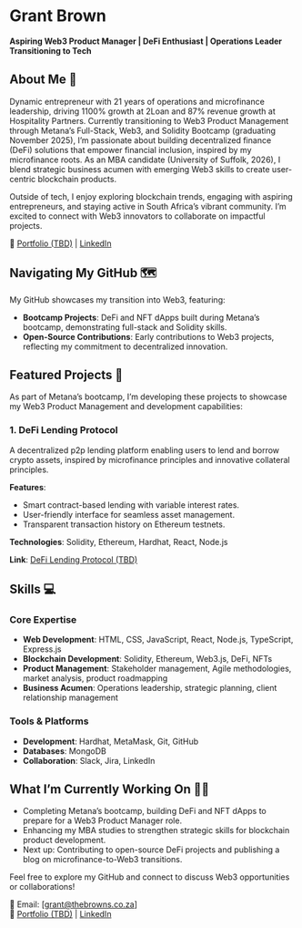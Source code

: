 # Grant Brown

**Aspiring Web3 Product Manager | DeFi Enthusiast | Operations Leader Transitioning to Tech**

## About Me 👋

Dynamic entrepreneur with 21 years of operations and microfinance leadership, driving 1100% growth at 2Loan and 87% revenue growth at Hospitality Partners. Currently transitioning to Web3 Product Management through Metana’s Full-Stack, Web3, and Solidity Bootcamp (graduating November 2025), I’m passionate about building decentralized finance (DeFi) solutions that empower financial inclusion, inspired by my microfinance roots. As an MBA candidate (University of Suffolk, 2026), I blend strategic business acumen with emerging Web3 skills to create user-centric blockchain products.

Outside of tech, I enjoy exploring blockchain trends, engaging with aspiring entrepreneurs, and staying active in South Africa’s vibrant community. I’m excited to connect with Web3 innovators to collaborate on impactful projects.

🔗 [Portfolio (TBD)](https://www.thebrowns.co.za/gbp]) | [LinkedIn]([www.linkedin.com/in/grant-brown1])

## Navigating My GitHub 🗺

My GitHub showcases my transition into Web3, featuring:

- **Bootcamp Projects**: DeFi and NFT dApps built during Metana’s bootcamp, demonstrating full-stack and Solidity skills.
- **Open-Source Contributions**: Early contributions to Web3 projects, reflecting my commitment to decentralized innovation.

## Featured Projects 🚀

As part of Metana’s bootcamp, I’m developing these projects to showcase my Web3 Product Management and development capabilities:

### 1. DeFi Lending Protocol
A decentralized p2p lending platform enabling users to lend and borrow crypto assets, inspired by microfinance principles and innovative collateral principles.

**Features**:
- Smart contract-based lending with variable interest rates.
- User-friendly interface for seamless asset management.
- Transparent transaction history on Ethereum testnets.

**Technologies**: Solidity, Ethereum, Hardhat, React, Node.js

**Link**: [DeFi Lending Protocol (TBD)](https://github.com/)


## Skills 💻

### Core Expertise
- **Web Development**: HTML, CSS, JavaScript, React, Node.js, TypeScript, Express.js
- **Blockchain Development**: Solidity, Ethereum, Web3.js, DeFi, NFTs
- **Product Management**: Stakeholder management, Agile methodologies, market analysis, product roadmapping
- **Business Acumen**: Operations leadership, strategic planning, client relationship management

### Tools & Platforms
- **Development**: Hardhat, MetaMask, Git, GitHub
- **Databases**: MongoDB
- **Collaboration**: Slack, Jira, LinkedIn

## What I’m Currently Working On 👨‍💻

- Completing Metana’s bootcamp, building DeFi and NFT dApps to prepare for a Web3 Product Manager role.
- Enhancing my MBA studies to strengthen strategic skills for blockchain product development.
- Next up: Contributing to open-source DeFi projects and publishing a blog on microfinance-to-Web3 transitions.

Feel free to explore my GitHub and connect to discuss Web3 opportunities or collaborations!

📧 Email: [grant@thebrowns.co.za]  
🔗 [Portfolio (TBD)](https://www.thebrowns.co.za/gbp]) | [LinkedIn]([www.linkedin.com/in/grant-brown1])
